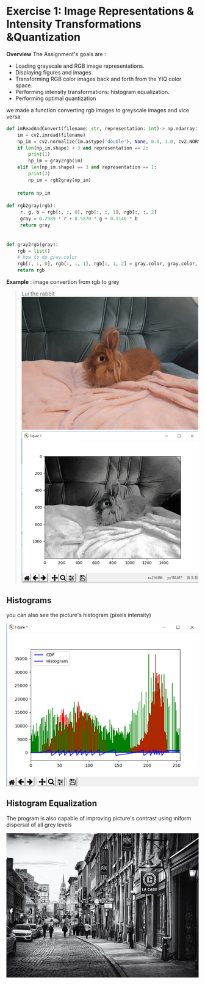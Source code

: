 # Exercise 1: Image Representations & Intensity Transformations &Quantization

**Overview**
The Assignment's goals are :

* Loading grayscale and RGB image representations.
* Displaying figures and images.
* Transforming RGB color images back and forth from the YIQ color space.
* Performing intensity transformations: histogram equalization.
* Performing optimal quantization


we made a function converting rgb images to greyscale images and vice versa


```Python
def imReadAndConvert(filename: str, representation: int)-> np.ndarray:
    im = cv2.imread(filename)
    np_im = cv2.normalize(im.astype('double'), None, 0.0, 1.0, cv2.NORM_MINMAX)
    if len(np_im.shape) < 3 and representation == 2:
        print(1)
        np_im = gray2rgb(im)
    elif len(np_im.shape) == 3 and representation == 1:
        print(3)
        np_im = rgb2gray(np_im)

    return np_im

def rgb2gray(rgb):
     r, g, b = rgb[:, :, 0], rgb[:, :, 1], rgb[:, :, 2]
     gray = 0.2989 * r + 0.5870 * g + 0.1140 * b
     return gray


def gray2rgb(gray):
    rgb = list()
    # how to do gray.color
    rgb[:, :, 0], rgb[:, :, 1], rgb[:, :, 2] = gray.color, gray.color, gray.color
    return rgb

```



**Example** : image convertion from rgb to grey
>Lui the rabbit
![](https://github.com/Sniryefet/Image-Processing-Assignment_1/blob/master/pictures/rgb.PNG)
![](https://github.com/Sniryefet/Image-Processing-Assignment_1/blob/master/pictures/to_grey.PNG)

## Histograms
you can also see the picture's histogram (pixels intensity)


![](https://github.com/Sniryefet/Image-Processing-Assignment_1/blob/master/pictures/CDF_HISTOGRAM.PNG)


## Histogram Equalization
The program is also capable of improving picture's contrast using וniform dispersal of all grey levels


![](https://github.com/Sniryefet/Image-Processing-Assignment_1/blob/master/pictures/lol.jpg)
